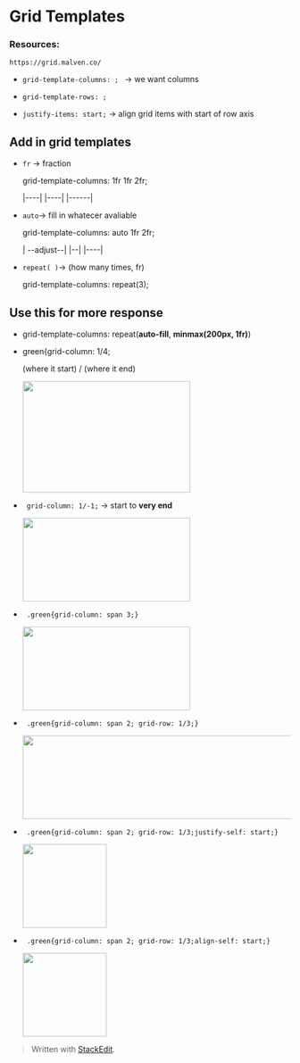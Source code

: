 
# Grid Templates
### Resources:
	https://grid.malven.co/
	

* ``grid-template-columns: ; `` → we want columns
* ``grid-template-rows: ;``

* ``justify-items: start;``  → align grid items with start of row axis

## Add in grid templates
* ``fr`` → fraction <p>
	grid-template-columns: 1fr 1fr 2fr; <p>
	|----| |----| |------|
	
* ``auto``→ fill in whatecer avaliable <p>
	grid-template-columns: auto 1fr 2fr; <p>
	| --adjust--| |--| |----|

* ``repeat( )``→ (how many times, fr) <p>
grid-template-columns: repeat(3);
	
## Use this for more response
* grid-template-columns: repeat(**auto-fill**, **minmax(200px, 1fr)**)  

* green{grid-column: 1/4; <p>
	(where it start) / (where it end)
	<div>
	<img src="https://user-images.githubusercontent.com/68550874/130927830-2859bd7f-f5dd-4fe7-82f1-28fe949e1335.png" width="300" height="200"/>
	</div>

<p><p>

* `` grid-column: 1/-1;`` → start to **very end**

	<div>
	<img src="https://user-images.githubusercontent.com/68550874/130942528-92279ea7-850e-4ee3-a5d1-3898512ae5e6.png" width="300" height="150"/>
	</div>
 
<p><p>

* ` .green{grid-column: span 3;}`
	
	<div>
	<img src="https://user-images.githubusercontent.com/68550874/130947619-6ce4ee06-c14d-4ac4-b192-0df5abf55de9.png" width="300" height="150"/>
	</div>

* ` .green{grid-column: span 2; grid-row: 1/3;}`

	<div>
	<img src="https://user-images.githubusercontent.com/68550874/130948215-5c06a12e-de6b-4162-b3a5-960e5cbbc723.png" width="490" height="150"/>
	</div>

* ` .green{grid-column: span 2; grid-row: 1/3;justify-self: start;}`

	<div>
	<img src="https://user-images.githubusercontent.com/68550874/130948688-a6dc524b-797e-4968-af0c-eeb4645956c5.png" width="150" height="150"/>
	</div>

* ` .green{grid-column: span 2; grid-row: 1/3;align-self: start;}`

	<div>
	<img src="https://user-images.githubusercontent.com/68550874/130948834-bcaee634-ce16-4dc6-b015-2d1b2e009bb5.png" width="150" height="150"/>
	</div>
	






> Written with [StackEdit](https://stackedit.io/).
<!--stackedit_data:
eyJoaXN0b3J5IjpbOTcxNzUyNzY3LC0xOTg0ODE3NzQwLC0xMj
M1ODI0NjQsLTE5NTk2NzgwMDksNzk1ODg0ODg3LDIwNDE3ODIw
OTcsLTI4NTY4NzExMiwzMzU4MDg1OTcsNDg2MTg4NTMwLC0zOT
c0MzMzMzMsLTE2NzMwMDc5MTcsNTU0NDM4NjkzLC00NzM1MzI2
MTksMTA5NzU2NzkwMiwtODU3NDgxMzQwXX0=
-->